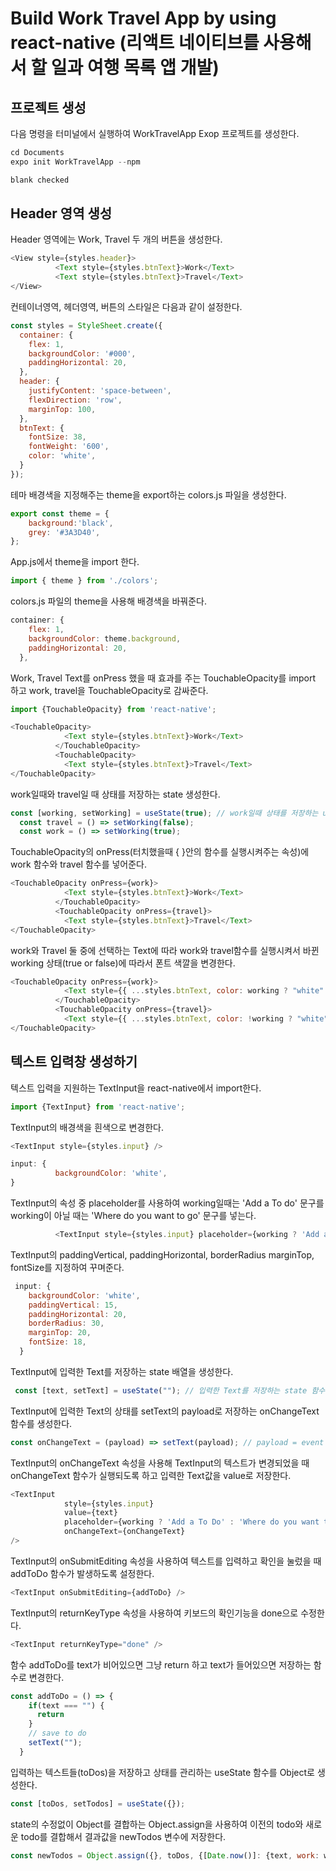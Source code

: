 # Build Work Travel App by using react-native (리액트 네이티브를 사용해서 할 일과 여행 목록 앱 개발)

## 프로젝트 생성

다음 명령을 터미널에서 실행하여 WorkTravelApp Exop 프로젝트를 생성한다.
```javascript
cd Documents
expo init WorkTravelApp --npm

blank checked
```

## Header 영역 생성

Header 영역에는 Work, Travel 두 개의 버튼을 생성한다.

```javascript
<View style={styles.header}>
          <Text style={styles.btnText}>Work</Text>
          <Text style={styles.btnText}>Travel</Text>
</View>
```

컨테이너영역, 헤더영역, 버튼의 스타일은 다음과 같이 설정한다.
```javascript
const styles = StyleSheet.create({
  container: {
    flex: 1,
    backgroundColor: '#000',
    paddingHorizontal: 20,
  },
  header: {
    justifyContent: 'space-between',
    flexDirection: 'row',
    marginTop: 100,
  },
  btnText: {
    fontSize: 38,
    fontWeight: '600',
    color: 'white',
  }
});
```

테마 배경색을 지정해주는 theme을 export하는 colors.js 파일을 생성한다.

```javascript
export const theme = {
    background:'black',
    grey: '#3A3D40',
};
```

App.js에서 theme을 import 한다.
```javascript
import { theme } from './colors';
```

colors.js 파일의 theme을 사용해 배경색을 바꿔준다.
```javascript
container: {
    flex: 1,
    backgroundColor: theme.background,
    paddingHorizontal: 20,
  },
```
Work, Travel Text를 onPress 했을 때 효과를 주는 TouchableOpacity를 import 하고 work, travel을 TouchableOpacity로 감싸준다.
```javascript
import {TouchableOpacity} from 'react-native';

<TouchableOpacity>
            <Text style={styles.btnText}>Work</Text>
          </TouchableOpacity>
          <TouchableOpacity>
            <Text style={styles.btnText}>Travel</Text>  
</TouchableOpacity>
```

work일때와 travel일 때 상태를 저장하는 state 생성한다.
```javascript
const [working, setWorking] = useState(true); // work일때 상태를 저장하는 useState 함수 생성
  const travel = () => setWorking(false);
  const work = () => setWorking(true);  
```

TouchableOpacity의 onPress(터치했을때 { }안의 함수를 실행시켜주는 속성)에 work 함수와 travel 함수를 넣어준다.
```javascript
<TouchableOpacity onPress={work}>
            <Text style={styles.btnText}>Work</Text>
          </TouchableOpacity>
          <TouchableOpacity onPress={travel}>
            <Text style={styles.btnText}>Travel</Text>  
</TouchableOpacity>
```

work와 Travel 둘 중에 선택하는 Text에 따라 work와 travel함수를 실행시켜서 바뀐 working 상태(true or false)에 따라서 폰트 색깔을 변경한다.
```javascript
<TouchableOpacity onPress={work}>
            <Text style={{ ...styles.btnText, color: working ? "white" : theme.grey }}>Work</Text>
          </TouchableOpacity>
          <TouchableOpacity onPress={travel}>
            <Text style={{ ...styles.btnText, color: !working ? "white" : theme.grey }}>Travel</Text>  
</TouchableOpacity>
```

## 텍스트 입력창 생성하기

텍스트 입력을 지원하는 TextInput을 react-native에서 import한다.
```javascript
import {TextInput} from 'react-native';
```

TextInput의 배경색을 흰색으로 변경한다.
```javascript
<TextInput style={styles.input} />

input: {
          backgroundColor: 'white',
}
```

TextInput의 속성 중 placeholder를 사용하여 working일때는 'Add a To do' 문구를 working이 아닐 때는 'Where do you want to go' 문구를 넣는다.
```javascript
          <TextInput style={styles.input} placeholder={working ? 'Add a To Do' : 'Where do you want to go?'} />
```

TextInput의 paddingVertical, paddingHorizontal, borderRadius marginTop, fontSize를 지정하여 꾸며준다.
```javascript
 input: {
    backgroundColor: 'white',
    paddingVertical: 15,
    paddingHorizontal: 20,
    borderRadius: 30,
    marginTop: 20,
    fontSize: 18,
  }
```
TextInput에 입력한 Text를 저장하는 state 배열을 생성한다.
```javascript
 const [text, setText] = useState(""); // 입력한 Text를 저장하는 state 함수 생성
 ```
TextInput에 입력한 Text의 상태를 setText의 payload로 저장하는 onChangeText 함수를 생성한다.
```javascript
const onChangeText = (payload) => setText(payload); // payload = event
```
TextInput의 onChangeText 속성을 사용해 TextInput의 텍스트가 변경되었을 때 onChangeText 함수가 실행되도록 하고 입력한 Text값을 value로 저장한다.
```javascript
<TextInput 
            style={styles.input}
            value={text} 
            placeholder={working ? 'Add a To Do' : 'Where do you want to go?'}
            onChangeText={onChangeText}  
/>      
```

TextInput의 onSubmitEditing 속성을 사용하여 텍스트를 입력하고 확인을 눌렀을 때 addToDo 함수가 발생하도록 설정한다.
```javascript
<TextInput onSubmitEditing={addToDo} />
```

TextInput의 returnKeyType 속성을 사용하여 키보드의 확인기능을 done으로 수정한다.
```javascript
<TextInput returnKeyType="done" />
```
함수 addToDo를 text가 비어있으면 그냥 return 하고 text가 들어있으면 저장하는 함수로 변경한다.
```javascript
const addToDo = () => {
    if(text === "") {
      return
    }
    // save to do
    setText("");
  }
```

입력하는 텍스트들(toDos)을 저장하고 상태를 관리하는 useState 함수를 Object로 생성한다.
```javascript
const [toDos, setTodos] = useState({});
```

state의 수정없이 Object를 결합하는 Object.assign을 사용하여 이전의 todo와 새로운 todo를 결합해서 결과값을 newTodos 변수에 저장한다.
```javascript
const newTodos = Object.assign({}, toDos, {[Date.now()]: {text, work: working}};
```
